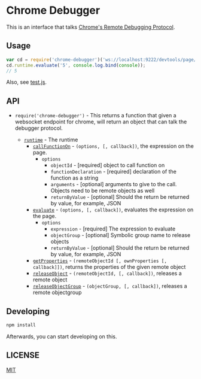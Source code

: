 # Chrome Debugger
This is an interface that talks [Chrome's Remote Debugging Protocol](https://developers.google.com/chrome-developer-tools/docs/debugger-protocol).

## Usage
```javascript
var cd = require('chrome-debugger')('ws://localhost:9222/devtools/page/123')
cd.runtime.evaluate('5', console.log.bind(console));
// 5
```

Also, see [test.js](./test.js).

## API

* `require('chrome-debugger')` - This returns a function that given a websocket endpoint for chrome, will return an object that can talk the debugger protocol.

    * [`runtime`](https://developers.google.com/chrome-developer-tools/docs/protocol/1.0/runtime) - The runtime
        * [`callFunctionOn`](https://developers.google.com/chrome-developer-tools/docs/protocol/1.0/runtime#command-callFunctionOn) - `(options, [, callback])`, [](https://developers.google.com/chrome-developer-tools/docs/protocol/1.0/runtime#command-evaluate) the expression on the page.
            * `options`
                * `objectId` - [required] object to call function on
                * `functionDeclaration` - [required] declaration of the function as a string
                * `arguments` - [optional] arguments to give to the call. Objects need to be remote objects as well
                * `returnByValue` - [optional] Should the return be returned by value, for example, JSON
        * [`evaluate`](https://developers.google.com/chrome-developer-tools/docs/protocol/1.0/runtime#command-evaluate) - `(options, [, callback])`, evaluates the expression on the page.
            * `options`
                * `expression` - [required] The expression to evaluate
                * `objectGroup` - [optional] Symbolic group name to release objects
                * `returnByValue` - [optional] Should the return be returned by value, for example, JSON
        * [`getProperties`](https://developers.google.com/chrome-developer-tools/docs/protocol/1.0/runtime#command-getProperties) - `(remoteObjectId [, ownProperties [, callback]])`, returns the properties of the given remote object
        * [`releaseObject`](https://developers.google.com/chrome-developer-tools/docs/protocol/1.0/runtime#command-releaseObject) - `(remoteObjectId, [, callback])`, releases a remote object
        * [`releaseObjectGroup`](https://developers.google.com/chrome-developer-tools/docs/protocol/1.0/runtime#command-releaseObjectGroup) - `(objectGroup, [, callback])`, releases a remote objectgroup

## Developing
```sh
npm install
```

Afterwards, you can start developing on this.

## LICENSE
[MIT](http://gkatsev.mit-license.org/)
